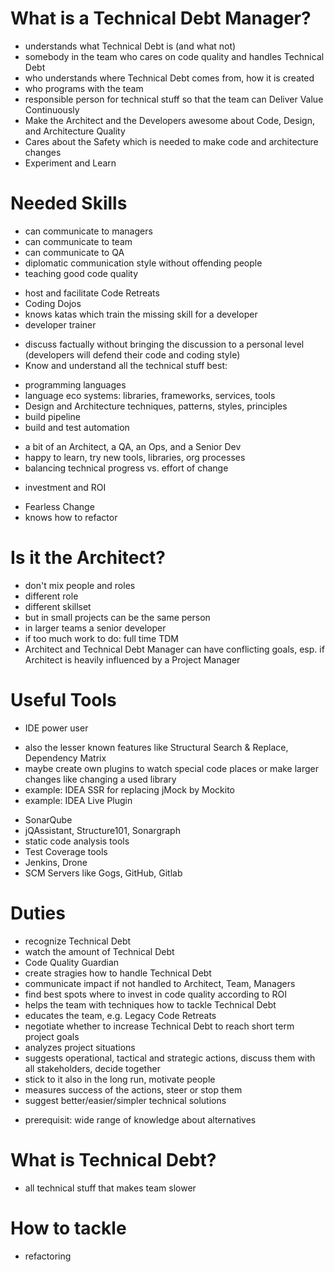 # What is a Technical Debt Manager?
* understands what Technical Debt is (and what not)
* somebody in the team who cares on code quality and handles Technical Debt
* who understands where Technical Debt comes from, how it is created
* who programs with the team
* responsible person for technical stuff so that the team can Deliver Value Continuously
* Make the Architect and the Developers awesome about Code, Design, and Architecture Quality
* Cares about the Safety which is needed to make code and architecture changes
* Experiment and Learn


# Needed Skills
* can communicate to managers
* can communicate to team
* can communicate to QA
* diplomatic communication style without offending people
* teaching good code quality
 - host and facilitate Code Retreats
 - Coding Dojos
 - knows katas which train the missing skill for a developer
 - developer trainer
* discuss factually without bringing the discussion to a personal level (developers will defend their code and coding style)
* Know and understand all the technical stuff best:
 - programming languages
 - language eco systems: libraries, frameworks, services, tools
 - Design and Architecture techniques, patterns, styles, principles
 - build pipeline
 - build and test automation
* a bit of an Architect, a QA, an Ops, and a Senior Dev
* happy to learn, try new tools, libraries, org processes
* balancing technical progress vs. effort of change
 - investment and ROI
* Fearless Change
* knows how to refactor

# Is it the Architect?
* don't mix people and roles
* different role
* different skillset
* but in small projects can be the same person
* in larger teams a senior developer
* if too much work to do: full time TDM
* Architect and Technical Debt Manager can have conflicting goals, esp. if Architect is heavily influenced by a Project Manager

# Useful Tools
* IDE power user
 - also the lesser known features like Structural Search & Replace, Dependency Matrix
 - maybe create own plugins to watch special code places or make larger changes like changing a used library
 - example: IDEA SSR for replacing jMock by Mockito
 - example: IDEA Live Plugin
* SonarQube
* jQAssistant, Structure101, Sonargraph
* static code analysis tools
* Test Coverage tools
* Jenkins, Drone
* SCM Servers like Gogs, GitHub, Gitlab

# Duties
* recognize Technical Debt
* watch the amount of Technical Debt
* Code Quality Guardian
* create stragies how to handle Technical Debt
* communicate impact if not handled to Architect, Team, Managers
* find best spots where to invest in code quality according to ROI
* helps the team with techniques how to tackle Technical Debt
* educates the team, e.g. Legacy Code Retreats
* negotiate whether to increase Technical Debt to reach short term project goals
* analyzes project situations
* suggests operational, tactical and strategic actions, discuss them with all stakeholders, decide together
* stick to it also in the long run, motivate people
* measures success of the actions, steer or stop them
* suggest better/easier/simpler technical solutions
 - prerequisit: wide range of knowledge about alternatives

# What is Technical Debt?
* all technical stuff that makes team slower

# How to tackle
* refactoring
